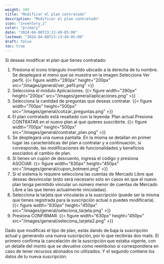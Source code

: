 ```yaml
---
weight: 345
title: "Modificar el plan contratado"
description: "Modificar el plan contratado"
icon: "inventory_2"
color: "primary"
date: "2024-04-08T23:13:49-05:00"
lastmod: "2024-04-08T23:13:49-05:00"
draft: false
toc: true
---
```

Si deseas modificar el plan que tienes contratado:

1. Presiona el ícono triángulo invertido ubicado a la derecha de tu nombre. Se desplegará el menú que se muestra en la imagen.Selecciona Ver perfil.
{{< figure width="280px" height="200px" src="/images/general/ver_pefil.png" >}}
2. Selecciona el módulo Aplicaciones.
{{< figure width="280px" height="200px" src="/images/general/aplicaciones.png" >}}
3. Selecciona la cantidad de preguntas que deseas contratar. 
{{< figure width="700px" height="500px" src="/images/general/cotizar_preguntas.png" >}}
4. El plan contratado está resaltado con la leyenda: Plan actual.Presiona CONTRATAR en el nuevo plan al que quieres suscribirte.
{{< figure width="700px" height="500px" src="/images/general/contratar_plan.png" >}}
5. Se desplegará una nueva pantalla. En la misma se detallan en primer lugar las características del plan a contratar y a continuación, si corresponde, las modificaciones de funcionalidades y beneficios asociados al cambio de plan.
6. Si tienes un cupón de descuento, ingresa el código y presiona ASOCIAR.
{{< figure width="630px" height="450px" src="/images/general/cupon_botmeni.png" >}}
7. Si el sistema lo requiere selecciona las cuentas de Mercado Libre que deseas desvincular (esto será necesario sólo en casos en que el nuevo plan tenga permitido vincular un número menor de cuentas de Mercado Libre a las que tienes actualmente vinculadas).
7. Selecciona la tarjeta que vincularás a la suscripción (puede ser la misma que tienes registrada para la suscripción actual o puedes modificarla).
{{< figure width="630px" height="450px" src="/images/general/seleciona_tarjeta.png" >}}
8. Presiona CONFIRMAR.
{{< figure width="630px" height="450px" src="/images/general/seleciona_tarjeta2.png" >}}

Dado que modificas el tipo de plan, estás dando de baja la suscripción actual y generando una nueva suscripción, por lo que recibirás dos mails. El primero confirma la cancelación de la suscripción que estaba vigente, con un detalle del monto que se devuelve como reembolso si correspondiera en caso de tener recursos abonados no utilizados. Y el segundo contiene los datos de tu nueva suscripción.
